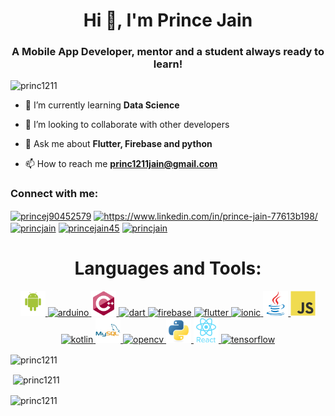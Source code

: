 <h1 align="center">Hi 👋, I'm Prince Jain</h1>
<h3 align="center">A Mobile App Developer, mentor and a student always ready to learn!</h3>

<p align="left"> <img src="https://komarev.com/ghpvc/?username=princ1211&label=Profile%20views&color=0e75b6&style=flat" alt="princ1211" /> </p>

- 🌱 I’m currently learning **Data Science**
- 👯 I’m looking to collaborate with other developers

- 💬 Ask me about **Flutter, Firebase and python**

- 📫 How to reach me **princ1211jain@gmail.com**

<h3 align="left">Connect with me:</h3>
<p align="left">
<a href="https://twitter.com/princej90452579" target="blank"><img align="center" src="https://raw.githubusercontent.com/rahuldkjain/github-profile-readme-generator/master/src/images/icons/Social/twitter.svg" alt="princej90452579" height="30" width="40" /></a>
<a href="https://linkedin.com/in/https://www.linkedin.com/in/prince-jain-77613b198/" target="blank"><img align="center" src="https://raw.githubusercontent.com/rahuldkjain/github-profile-readme-generator/master/src/images/icons/Social/linked-in-alt.svg" alt="https://www.linkedin.com/in/prince-jain-77613b198/" height="30" width="40" /></a>
<a href="https://kaggle.com/princjain" target="blank"><img align="center" src="https://raw.githubusercontent.com/rahuldkjain/github-profile-readme-generator/master/src/images/icons/Social/kaggle.svg" alt="princjain" height="30" width="40" /></a>
<a href="https://instagram.com/princejain45" target="blank"><img align="center" src="https://raw.githubusercontent.com/rahuldkjain/github-profile-readme-generator/master/src/images/icons/Social/instagram.svg" alt="princejain45" height="30" width="40" /></a>
<a href="https://www.codechef.com/users/princjain" target="blank"><img align="center" src="https://cdn.jsdelivr.net/npm/simple-icons@3.1.0/icons/codechef.svg" alt="princjain" height="30" width="40" /></a>
</p>

<h1 align="center">Languages and Tools:</h1>
<p align="center"> <a href="https://developer.android.com" target="_blank"> <img src="https://raw.githubusercontent.com/devicons/devicon/master/icons/android/android-original-wordmark.svg" alt="android" width="40" height="40"/> </a> <a href="https://www.arduino.cc/" target="_blank"> <img src="https://cdn.worldvectorlogo.com/logos/arduino-1.svg" alt="arduino" width="40" height="40"/> </a> <a href="https://www.w3schools.com/cpp/" target="_blank"> <img src="https://raw.githubusercontent.com/devicons/devicon/master/icons/cplusplus/cplusplus-original.svg" alt="cplusplus" width="40" height="40"/> </a> <a href="https://dart.dev" target="_blank"> <img src="https://www.vectorlogo.zone/logos/dartlang/dartlang-icon.svg" alt="dart" width="40" height="40"/> </a> <a href="https://firebase.google.com/" target="_blank"> <img src="https://www.vectorlogo.zone/logos/firebase/firebase-icon.svg" alt="firebase" width="40" height="40"/> </a> <a href="https://flutter.dev" target="_blank"> <img src="https://www.vectorlogo.zone/logos/flutterio/flutterio-icon.svg" alt="flutter" width="40" height="40"/> </a> <a href="https://ionicframework.com" target="_blank"> <img src="https://upload.wikimedia.org/wikipedia/commons/d/d1/Ionic_Logo.svg" alt="ionic" width="40" height="40"/> </a> <a href="https://www.java.com" target="_blank"> <img src="https://raw.githubusercontent.com/devicons/devicon/master/icons/java/java-original.svg" alt="java" width="40" height="40"/> </a> <a href="https://developer.mozilla.org/en-US/docs/Web/JavaScript" target="_blank"> <img src="https://raw.githubusercontent.com/devicons/devicon/master/icons/javascript/javascript-original.svg" alt="javascript" width="40" height="40"/> </a> <a href="https://kotlinlang.org" target="_blank"> <img src="https://www.vectorlogo.zone/logos/kotlinlang/kotlinlang-icon.svg" alt="kotlin" width="40" height="40"/> </a> <a href="https://www.mysql.com/" target="_blank"> <img src="https://raw.githubusercontent.com/devicons/devicon/master/icons/mysql/mysql-original-wordmark.svg" alt="mysql" width="40" height="40"/> </a> <a href="https://opencv.org/" target="_blank"> <img src="https://www.vectorlogo.zone/logos/opencv/opencv-icon.svg" alt="opencv" width="40" height="40"/> </a> <a href="https://www.python.org" target="_blank"> <img src="https://raw.githubusercontent.com/devicons/devicon/master/icons/python/python-original.svg" alt="python" width="40" height="40"/> </a> <a href="https://reactjs.org/" target="_blank"> <img src="https://raw.githubusercontent.com/devicons/devicon/master/icons/react/react-original-wordmark.svg" alt="react" width="40" height="40"/> </a> <a href="https://www.tensorflow.org" target="_blank"> <img src="https://www.vectorlogo.zone/logos/tensorflow/tensorflow-icon.svg" alt="tensorflow" width="40" height="40"/> </a> </p>

<p><img align="center" src="https://github-readme-stats.vercel.app/api/top-langs?username=princ1211&show_icons=true&locale=en&layout=compact" alt="princ1211" /></p>

<p>&nbsp;<img align="center" src="https://github-readme-stats.vercel.app/api?username=princ1211&show_icons=true&locale=en" alt="princ1211" /></p>

<p><img align="center" src="https://github-readme-streak-stats.herokuapp.com/?user=princ1211&" alt="princ1211" /></p>
